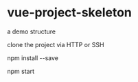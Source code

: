 # vue-project-skeleton
a demo structure

clone the project via HTTP or SSH

npm install --save

npm start
